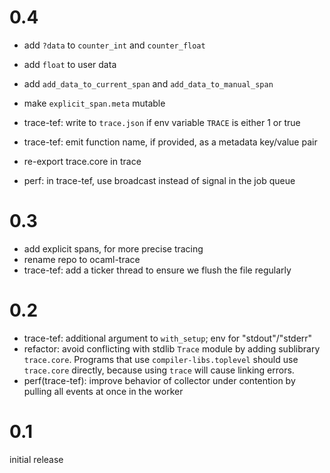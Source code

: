 
# 0.4

- add `?data` to `counter_int` and `counter_float`
- add `float` to user data
- add `add_data_to_current_span` and `add_data_to_manual_span`
- make `explicit_span.meta` mutable
- trace-tef: write to `trace.json` if env variable `TRACE` is either 1 or true
- trace-tef: emit function name, if provided, as a metadata key/value pair
- re-export trace.core in trace

- perf: in trace-tef, use broadcast instead of signal in the job queue

# 0.3

- add explicit spans, for more precise tracing
- rename repo to ocaml-trace
- trace-tef: add a ticker thread to ensure we flush the file regularly

# 0.2

- trace-tef: additional argument to `with_setup`; env for "stdout"/"stderr"
- refactor: avoid conflicting with stdlib `Trace` module by adding sublibrary `trace.core`.
    Programs that use `compiler-libs.toplevel` should use `trace.core`
    directly, because using `trace` will cause linking errors.
- perf(trace-tef): improve behavior of collector under contention by
    pulling all events at once in the worker

# 0.1

initial release
